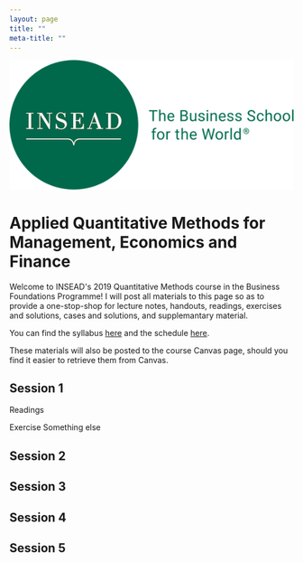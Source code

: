 ```yaml
---
layout: page 
title: ""
meta-title: ""
---
```


![profile_pic](/img/insead_logo2.png)

# Applied Quantitative Methods for Management, Economics and Finance

Welcome to INSEAD's 2019 Quantitative Methods course in the Business Foundations Programme! I will post all materials to this page so as to provide a one-stop-shop for lecture notes, handouts, readings, exercises and solutions, cases and solutions, and supplemantary material.  

You can find the syllabus [here](001qm_syllabus_babic.pdf) and the schedule [here](002qm_schedule_babic.pdf).

These materials will also be posted to the course Canvas page, should you find it easier to retrieve them from Canvas. 
 

## Session 1 
Readings 

Exercise 
Something else

## Session 2

## Session 3

## Session 4

## Session 5




